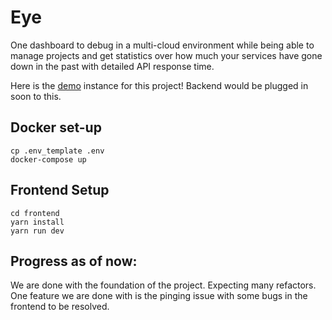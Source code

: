 # Eye 

One dashboard to debug in a multi-cloud environment while being able to manage projects and get statistics over how much your services have gone down in the past with detailed API response time.

Here is the <a href="https://eye-three.vercel.app/">demo</a> instance for this project! Backend would be plugged in soon to this.

## Docker set-up

```
cp .env_template .env
docker-compose up
```

## Frontend Setup

```
cd frontend
yarn install
yarn run dev
```


## Progress as of now:

We are done with the foundation of the project. Expecting many refactors. One feature we are done with is the pinging issue with some bugs in the frontend to be resolved.
